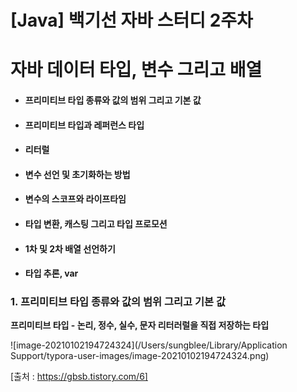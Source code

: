 # [Java] 백기선 자바 스터디 2주차



# 자바 데이터 타입, 변수 그리고 배열

- #### 프리미티브 타입 종류와 값의 범위 그리고 기본 값

- #### 프리미티브 타입과 레퍼런스 타입

- #### 리터럴

- #### 변수 선언 및 초기화하는 방법

- #### 변수의 스코프와 라이프타임

- #### 타입 변환, 캐스팅 그리고 타입 프로모션

- #### 1차 및 2차 배열 선언하기

- #### 타입 추론, var





### 1. 프리미티브 타입 종류와 값의 범위 그리고 기본 값

**프리미티브 타입 - 논리, 정수, 실수, 문자 리터러럴을 직접 저장하는 타입**

![image-20210102194724324](/Users/sungblee/Library/Application Support/typora-user-images/image-20210102194724324.png)

[출처 : https://gbsb.tistory.com/6]


